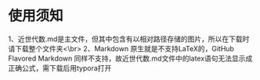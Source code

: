 # 使用须知
1、近世代数.md是主文件，但其中包含有以相对路径存储的图片，所以在下载时请下载整个文件夹<\br>
2、Markdown 原生就是不支持LaTeX的，GitHub Flavored Markdown 同样不支持，故近世代数.md文件中的latex语句无法显示成正确公式，需下载后用typora打开
